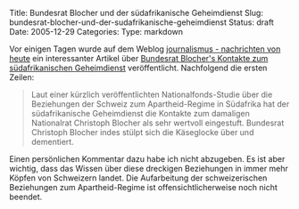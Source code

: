 Title: Bundesrat Blocher und der südafrikanische Geheimdienst
Slug: bundesrat-blocher-und-der-sudafrikanische-geheimdienst
Status: draft
Date: 2005-12-29
Categories:
Type: markdown

Vor einigen Tagen wurde auf dem Weblog [journalismus - nachrichten von heute](http://oraclesyndicate.twoday.net/) ein interessanter Artikel über [Bundesrat Blocher's Kontakte zum südafrikanischen Geheimdienst](http://oraclesyndicate.twoday.net/stories/1317545/) veröffentlicht. Nachfolgend die ersten Zeilen:

> Laut einer kürzlich veröffentlichten Nationalfonds-Studie über die Beziehungen der Schweiz zum Apartheid-Regime in Südafrika hat der südafrikanische Geheimdienst die Kontakte zum damaligen Nationalrat Christoph Blocher als sehr wertvoll eingestuft. Bundesrat Christoph Blocher indes stülpt sich die Käseglocke über und dementiert.

Einen persönlichen Kommentar dazu habe ich nicht abzugeben. Es ist aber wichtig, dass das Wissen über diese dreckigen Beziehungen in immer mehr Köpfen von Schweizern landet. Die Aufarbeitung der schweizerischen Beziehungen zum Apartheid-Regime ist offensichtlicherweise noch nicht beendet.
